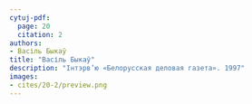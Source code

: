 ```yaml
---
cytuj-pdf:
  page: 20
  citation: 2
authors:
- Васіль Быкаў
title: "Васіль Быкаў"
description: "Інтэрв’ю «Белорусская деловая газета». 1997"
images:
- cites/20-2/preview.png
---
```

